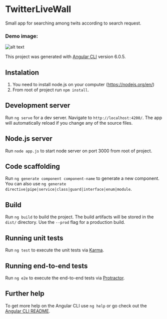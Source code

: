 # TwitterLiveWall

Small app for searching among twits according to search request.

### Demo image: 

![alt text](https://raw.githubusercontent.com/headinclouds/twitter-live-wall/master/demo-img.png)

This project was generated with [Angular CLI](https://github.com/angular/angular-cli) version 6.0.5.

## Instalation 

1. You need to install node.js on your computer (https://nodejs.org/en/)
2. From root of project run `npm install`.

## Development server

Run `ng serve` for a dev server. Navigate to `http://localhost:4200/`. The app will automatically reload if you change any of the source files.

## Node.js server
Run `node app.js` to start node server on port 3000 from root of project.

## Code scaffolding

Run `ng generate component component-name` to generate a new component. You can also use `ng generate directive|pipe|service|class|guard|interface|enum|module`.

## Build

Run `ng build` to build the project. The build artifacts will be stored in the `dist/` directory. Use the `--prod` flag for a production build.

## Running unit tests

Run `ng test` to execute the unit tests via [Karma](https://karma-runner.github.io).

## Running end-to-end tests

Run `ng e2e` to execute the end-to-end tests via [Protractor](http://www.protractortest.org/).

## Further help

To get more help on the Angular CLI use `ng help` or go check out the [Angular CLI README](https://github.com/angular/angular-cli/blob/master/README.md).
